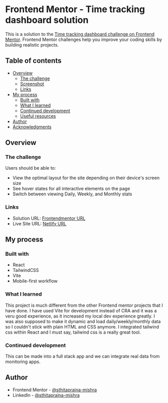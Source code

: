 # Frontend Mentor - Time tracking dashboard solution

This is a solution to the [Time tracking dashboard challenge on Frontend Mentor](https://www.frontendmentor.io/challenges/time-tracking-dashboard-UIQ7167Jw). Frontend Mentor challenges help you improve your coding skills by building realistic projects.

## Table of contents

- [Overview](#overview)
  - [The challenge](#the-challenge)
  - [Screenshot](#screenshot)
  - [Links](#links)
- [My process](#my-process)
  - [Built with](#built-with)
  - [What I learned](#what-i-learned)
  - [Continued development](#continued-development)
  - [Useful resources](#useful-resources)
- [Author](#author)
- [Acknowledgments](#acknowledgments)

## Overview

### The challenge

Users should be able to:

- View the optimal layout for the site depending on their device's screen size
- See hover states for all interactive elements on the page
- Switch between viewing Daily, Weekly, and Monthly stats

### Links

- Solution URL: [Frontendmentor URL]()
- Live Site URL: [Netlify URL]()

## My process

### Built with

- React
- TailwindCSS
- Vite
- Mobile-first workflow

### What I learned

This project is much different from the other Frontend mentor projects that I have done. I have used Vite for development instead of CRA and it was a veru good experience, as it increased my local dev experience greatly. I was also supposed to make it dynamic and load daily/weekly/monthly data so I couldn't stick with plain HTML and CSS anymore. I integrated tailwind css within React and I must say, tailwind css is a really great tool.

### Continued development

This can be made into a full stack app and we can integrate real data from monitoring apps.

## Author

- Frontend Mentor - [@sthitaprajna-mishra](https://www.frontendmentor.io/profile/sthitaprajna-mishra)
- LinkedIn - [@sthitaprajna-mishra](https://www.linkedin.com/in/sthitaprajna-mishra-b63940153/)
